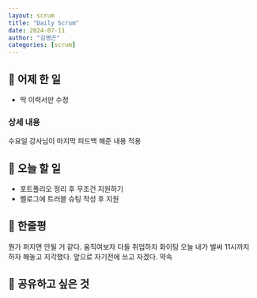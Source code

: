```yaml
---
layout: scrum
title: "Daily Scrum"
date: 2024-07-11
author: "김병곤"
categories: [scrum]
---
```


## 📝 어제 한 일

- 딱 이력서만 수정

### 상세 내용

수요일 강사님이 마지막 피드백 해준 내용 적용

## 🎯 오늘 할 일

- 포트폴리오 정리 후 무조건 지원하기
- 벨로그에 트러블 슈팅 작성 후 지원

## 💭 한줄평

뭔가 퍼지면 안될 거 같다. 움직여보자 다들 취업하자 화이팅
오늘 내가 벌써 11시까지 하자 해놓고 지각했다.
앞으로 자기전에 쓰고 자겠다. 약속

## 🔗 공유하고 싶은 것
